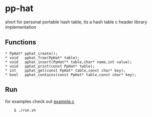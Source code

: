 # pp-hat
short for personal portable hash table, its a hash table c header library implementation   

## Functions
    * PpHat* pphat_create();  
    * void   pphat_free(PpHat* table);   
    * void   pphat_insert(PpHat** table,char* name,int value);   
    * void   pphat_print(const PpHat* table);  
    * int    pphat_get(const PpHat* table,const char* key);  
    * bool   pphat_contains(const PpHat* table,const char* key);  
## Run
for examples check out [example.c](./example.c)
```
    $ ./run.sh
```